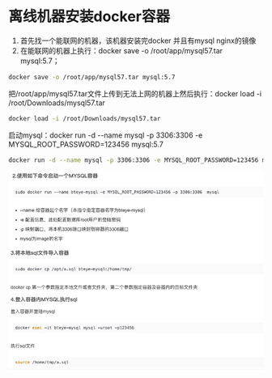 # 离线机器安装docker容器

1. 首先找一个能联网的机器，该机器安装完docker 并且有mysql nginx的镜像
2. 在能联网的机器上执行：docker save -o /root/app/mysql57.tar mysql:5.7；

```bash
docker save -o /root/app/mysql57.tar mysql:5.7
```

把/root/app/mysql57.tar文件上传到无法上网的机器上然后执行：docker load -i /root/Downloads/mysql57.tar

```bash
docker load -i /root/Downloads/mysql57.tar
```

启动mysql：docker run -d --name mysql -p 3306:3306 -e MYSQL_ROOT_PASSWORD=123456 mysql:5.7

```bash
docker run -d --name mysql -p 3306:3306 -e MYSQL_ROOT_PASSWORD=123456 mysql:5.7
```

![](assets/offline-docker-container.jpg)